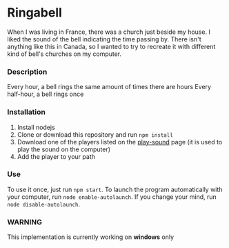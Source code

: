 # Ringabell #
When I was living in France, there was a church just beside my house. I liked the sound of the bell indicating the time passing by. There isn't anything like this in Canada, so I wanted to try to recreate it with different kind of bell's churches on my computer.


### Description ###
Every hour, a bell rings the same amount of times there are hours
Every half-hour, a bell rings once


### Installation ###
1. Install nodejs
2. Clone or download this repository and run `npm install`
3. Download one of the players listed on the [play-sound](https://github.com/shime/play-sound) page (it is used to play the sound on the computer)
4. Add the player to your path

### Use ###
To use it once, just run `npm start`.
To launch the program automatically with your computer, run `node enable-autolaunch`. If you change your mind, run `node disable-autolaunch`.

### WARNING ###
This implementation is currently working on **windows** only
